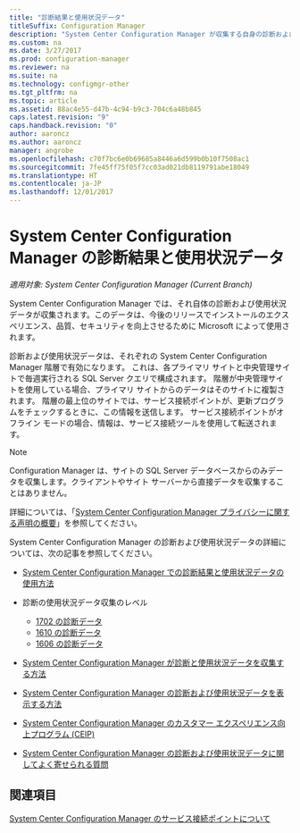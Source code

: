 ```yaml
---
title: "診断結果と使用状況データ"
titleSuffix: Configuration Manager
description: "System Center Configuration Manager が収集する自身の診断および使用状況データについて説明します。"
ms.custom: na
ms.date: 3/27/2017
ms.prod: configuration-manager
ms.reviewer: na
ms.suite: na
ms.technology: configmgr-other
ms.tgt_pltfrm: na
ms.topic: article
ms.assetid: 88ac4e55-d47b-4c94-b9c3-704c6a48b845
caps.latest.revision: "9"
caps.handback.revision: "0"
author: aaroncz
ms.author: aaroncz
manager: angrobe
ms.openlocfilehash: c70f7bc6e0b69685a8446a6d599b0b10f7508ac1
ms.sourcegitcommit: 7fe45ff75f05f7cc03ad021db8119791abe18049
ms.translationtype: HT
ms.contentlocale: ja-JP
ms.lasthandoff: 12/01/2017
---
```

# <a name="diagnostics-and-usage-data-for-system-center-configuration-manager"></a>System Center Configuration Manager の診断結果と使用状況データ

*適用対象: System Center Configuration Manager (Current Branch)*

System Center Configuration Manager では、それ自体の診断および使用状況データが収集されます。このデータは、今後のリリースでインストールのエクスペリエンス、品質、セキュリティを向上させるために Microsoft によって使用されます。  

 診断および使用状況データは、それぞれの System Center Configuration Manager 階層で有効になります。 これは、各プライマリ サイトと中央管理サイトで毎週実行される SQL Server クエリで構成されます。 階層が中央管理サイトを使用している場合、プライマリ サイトからのデータはそのサイトに複製されます。 階層の最上位のサイトでは、サービス接続ポイントが、更新プログラムをチェックするときに、この情報を送信します。 サービス接続ポイントがオフライン モードの場合、情報は、サービス接続ツールを使用して転送されます。  

> [!NOTE]  
>  Configuration Manager は、サイトの SQL Server データベースからのみデータを収集します。クライアントやサイト サーバーから直接データを収集することはありません。  

 詳細については、「[System Center Configuration Manager プライバシーに関する声明の概要](http://go.microsoft.com/fwlink/?LinkID=626527)」を参照してください。  

 System Center Configuration Manager の診断および使用状況データの詳細については、次の記事を参照してください。  

-   [System Center Configuration Manager での診断結果と使用状況データの使用方法](../../../core/plan-design/diagnostics/how-diagnostics-and-usage-data-is-used.md)  

-   診断の使用状況データ収集のレベル
    - [1702 の診断データ](/sccm/core/plan-design/diagnostics/levels-of-diagnostic-usage-data-collection-1702)      
    - [1610 の診断データ](/sccm/core/plan-design/diagnostics/levels-of-diagnostic-usage-data-collection-1610)  
    - [1606 の診断データ](/sccm/core/plan-design/diagnostics/levels-of-diagnostic-usage-data-collection-1606)    

<!--
    - [Diagnostic data for 1602](/sccm/core/plan-design/diagnostics/levels-of-diagnostic-usage-data-collection-1602)
    - [Diagnostic data for  1511](/sccm/core/plan-design/diagnostics/levels-of-diagnostic-usage-data-collection-1511)
-->

-   [System Center Configuration Manager が診断と使用状況データを収集する方法](../../../core/plan-design/diagnostics/how-diagnostics-and-usage-data-is-collected.md)  

-   [System Center Configuration Manager の診断および使用状況データを表示する方法](../../../core/plan-design/diagnostics/view-diagnostics-and-usage-data.md)  

-   [System Center Configuration Manager のカスタマー エクスペリエンス向上プログラム (CEIP)](../../../core/plan-design/diagnostics/customer-experience-improvement-program-ceip.md)  

-   [System Center Configuration Manager の診断および使用状況データに関してよく寄せられる質問](../../../core/understand/frequently-asked-questions-about-diagnostics-and-usage-data.md)  

## <a name="see-also"></a>関連項目  
 [System Center Configuration Manager のサービス接続ポイントについて](../../../core/servers/deploy/configure/about-the-service-connection-point.md)
